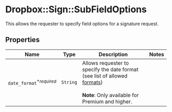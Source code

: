 # Dropbox::Sign::SubFieldOptions

This allows the requester to specify field options for a signature request.

## Properties

| Name | Type | Description | Notes |
| ---- | ---- | ----------- | ----- |
| `date_format`<sup>*_required_</sup> | ```String``` |  Allows requester to specify the date format (see list of allowed [formats](/api/reference/constants/#date-formats))<br><br>**Note**: Only available for Premium and higher.  |  |

